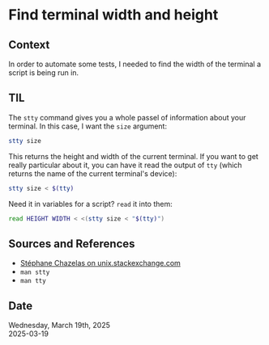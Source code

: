 # Find terminal width and height

## Context
In order to automate some tests, I needed to find the width of the terminal a script is being run in.

## TIL
The `stty` command gives you a whole passel of information about your terminal. In this case, I want the `size` argument:

```bash
stty size
```

This returns the height and width of the current terminal. If you want to get really particular about it, you can have it read the output of `tty` (which returns the name of the current terminal's device):

```bash
stty size < $(tty)
```

Need it in variables for a script? `read` it into them:

```bash
read HEIGHT WIDTH < <(stty size < "$(tty)")
```

## Sources and References
* [Stéphane Chazelas on unix.stackexchange.com](https://unix.stackexchange.com/a/299100)
* `man stty`
* `man tty`


## Date
Wednesday, March 19th, 2025  
2025-03-19  
